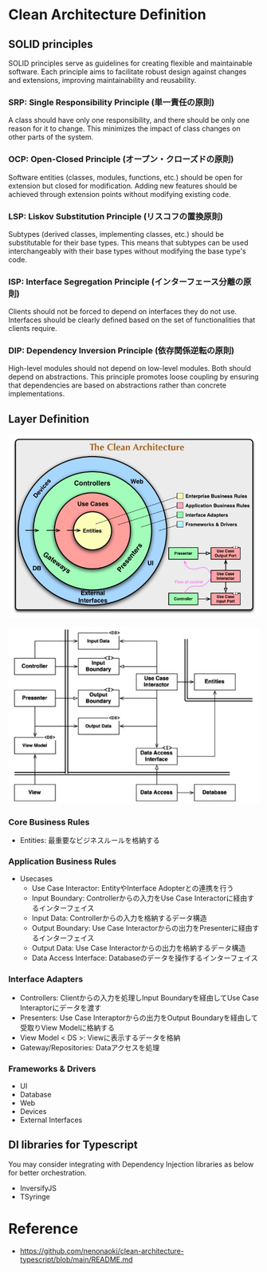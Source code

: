 # Clean Architecture Definition

## SOLID principles
SOLID principles serve as guidelines for creating flexible and maintainable software. Each principle aims to facilitate robust design against changes and extensions, improving maintainability and reusability.

### SRP: Single Responsibility Principle (単一責任の原則)
A class should have only one responsibility, and there should be only one reason for it to change. This minimizes the impact of class changes on other parts of the system.

### OCP: Open-Closed Principle (オープン・クローズドの原則)
Software entities (classes, modules, functions, etc.) should be open for extension but closed for modification. Adding new features should be achieved through extension points without modifying existing code.

### LSP: Liskov Substitution Principle (リスコフの置換原則)
Subtypes (derived classes, implementing classes, etc.) should be substitutable for their base types. This means that subtypes can be used interchangeably with their base types without modifying the base type's code.

### ISP: Interface Segregation Principle (インターフェース分離の原則)
Clients should not be forced to depend on interfaces they do not use. Interfaces should be clearly defined based on the set of functionalities that clients require.

### DIP: Dependency Inversion Principle (依存関係逆転の原則)
High-level modules should not depend on low-level modules. Both should depend on abstractions. This principle promotes loose coupling by ensuring that dependencies are based on abstractions rather than concrete implementations.

## Layer Definition

![The Clean Architecture Concept](./images/image-concept.png "The Clean Architecture Concept")

![Example Diagram](./images/image-diagram.png "Example Diagram")

### Core Business Rules

- Entities: 最重要なビジネスルールを格納する

### Application Business Rules

- Usecases
	- Use Case Interactor: EntityやInterface Adopterとの連携を行う
	- Input Boundary: Controllerからの入力をUse Case Interactorに経由するインターフェイス
	- Input Data: Controllerからの入力を格納するデータ構造
	- Output Boundary: Use Case Interactorからの出力をPresenterに経由するインターフェイス
	- Output Data: Use Case Interactorからの出力を格納するデータ構造
	- Data Access Interface: Databaseのデータを操作するインターフェイス

### Interface Adapters

- Controllers: Clientからの入力を処理しInput Boundaryを経由してUse Case Interaptorにデータを渡す
- Presenters: Use Case Interaptorからの出力をOutput Boundaryを経由して受取りView Modelに格納する
- View Model < DS >: Viewに表示するデータを格納
- Gateway/Repositories: Dataアクセスを処理

### Frameworks & Drivers

- UI
- Database
- Web
- Devices
- External Interfaces

## DI libraries for Typescript

You may consider integrating with Dependency Injection libraries as below for better orchestration.

- InversifyJS
- TSyringe


# Reference
- https://github.com/nenonaoki/clean-architecture-typescript/blob/main/README.md